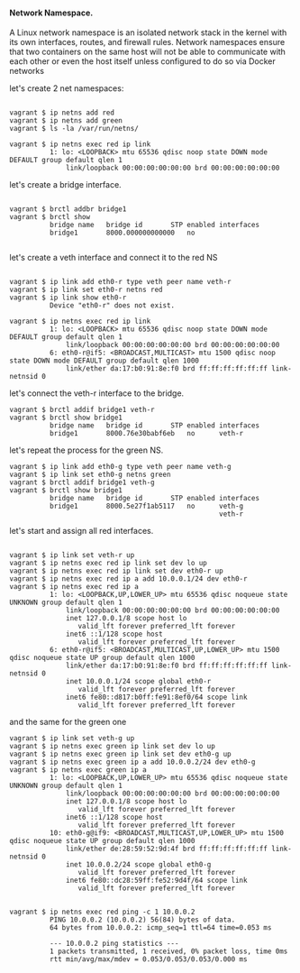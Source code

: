 #### Network Namespace.

A Linux network namespace is an isolated network stack in the kernel with its own interfaces, routes, and firewall rules.
Network namespaces ensure that two containers on the same host will not be able to communicate with each other or even the host itself unless configured to do so via Docker networks


let's create 2 net namespaces:
~~~

vagrant $ ip netns add red
vagrant $ ip netns add green
vagrant $ ls -la /var/run/netns/

vagrant $ ip netns exec red ip link
          1: lo: <LOOPBACK> mtu 65536 qdisc noop state DOWN mode DEFAULT group default qlen 1
              link/loopback 00:00:00:00:00:00 brd 00:00:00:00:00:00
~~~

let's create a bridge interface.

~~~
              
vagrant $ brctl addbr bridge1
vagrant $ brctl show
          bridge name	bridge id		STP enabled	interfaces
          bridge1		8000.000000000000	no
          
~~~

let's create a veth interface and connect it to the red NS

~~~

vagrant $ ip link add eth0-r type veth peer name veth-r
vagrant $ ip link set eth0-r netns red 
vagrant $ ip link show eth0-r
          Device "eth0-r" does not exist.
          
vagrant $ ip netns exec red ip link
          1: lo: <LOOPBACK> mtu 65536 qdisc noop state DOWN mode DEFAULT group default qlen 1
              link/loopback 00:00:00:00:00:00 brd 00:00:00:00:00:00
          6: eth0-r@if5: <BROADCAST,MULTICAST> mtu 1500 qdisc noop state DOWN mode DEFAULT group default qlen 1000
              link/ether da:17:b0:91:8e:f0 brd ff:ff:ff:ff:ff:ff link-netnsid 0
~~~
let's connect the veth-r interface to the bridge.
~~~
vagrant $ brctl addif bridge1 veth-r
vagrant $ brctl show bridge1
          bridge name	bridge id		STP enabled	interfaces
          bridge1		8000.76e30babf6eb	no		veth-r

~~~
let's repeat the process for the green NS. 
~~~
vagrant $ ip link add eth0-g type veth peer name veth-g
vagrant $ ip link set eth0-g netns green 
vagrant $ brctl addif bridge1 veth-g
vagrant $ brctl show bridge1
          bridge name	bridge id		STP enabled	interfaces
          bridge1		8000.5e27f1ab5117	no		veth-g
          							                veth-r
~~~
let's start and assign all red interfaces.
~~~

vagrant $ ip link set veth-r up
vagrant $ ip netns exec red ip link set dev lo up
vagrant $ ip netns exec red ip link set dev eth0-r up
vagrant $ ip netns exec red ip a add 10.0.0.1/24 dev eth0-r
vagrant $ ip netns exec red ip a
          1: lo: <LOOPBACK,UP,LOWER_UP> mtu 65536 qdisc noqueue state UNKNOWN group default qlen 1
              link/loopback 00:00:00:00:00:00 brd 00:00:00:00:00:00
              inet 127.0.0.1/8 scope host lo
                 valid_lft forever preferred_lft forever
              inet6 ::1/128 scope host
                 valid_lft forever preferred_lft forever
          6: eth0-r@if5: <BROADCAST,MULTICAST,UP,LOWER_UP> mtu 1500 qdisc noqueue state UP group default qlen 1000
              link/ether da:17:b0:91:8e:f0 brd ff:ff:ff:ff:ff:ff link-netnsid 0
              inet 10.0.0.1/24 scope global eth0-r
                 valid_lft forever preferred_lft forever
              inet6 fe80::d817:b0ff:fe91:8ef0/64 scope link
                 valid_lft forever preferred_lft forever

~~~
and the same for the green one
~~~
vagrant $ ip link set veth-g up
vagrant $ ip netns exec green ip link set dev lo up
vagrant $ ip netns exec green ip link set dev eth0-g up
vagrant $ ip netns exec green ip a add 10.0.0.2/24 dev eth0-g
vagrant $ ip netns exec green ip a
          1: lo: <LOOPBACK,UP,LOWER_UP> mtu 65536 qdisc noqueue state UNKNOWN group default qlen 1
              link/loopback 00:00:00:00:00:00 brd 00:00:00:00:00:00
              inet 127.0.0.1/8 scope host lo
                 valid_lft forever preferred_lft forever
              inet6 ::1/128 scope host
                 valid_lft forever preferred_lft forever
          10: eth0-g@if9: <BROADCAST,MULTICAST,UP,LOWER_UP> mtu 1500 qdisc noqueue state UP group default qlen 1000
              link/ether de:28:59:52:9d:4f brd ff:ff:ff:ff:ff:ff link-netnsid 0
              inet 10.0.0.2/24 scope global eth0-g
                 valid_lft forever preferred_lft forever
              inet6 fe80::dc28:59ff:fe52:9d4f/64 scope link
                 valid_lft forever preferred_lft forever

~~~


~~~

vagrant $ ip netns exec red ping -c 1 10.0.0.2
          PING 10.0.0.2 (10.0.0.2) 56(84) bytes of data.
          64 bytes from 10.0.0.2: icmp_seq=1 ttl=64 time=0.053 ms
          
          --- 10.0.0.2 ping statistics ---
          1 packets transmitted, 1 received, 0% packet loss, time 0ms
          rtt min/avg/max/mdev = 0.053/0.053/0.053/0.000 ms

~~~